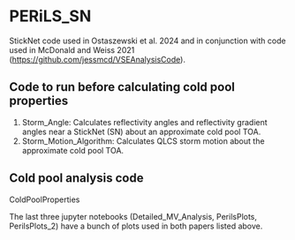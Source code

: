 # PERiLS_SN
StickNet code used in Ostaszewski et al. 2024 and in conjunction with code used in McDonald and Weiss 2021 (https://github.com/jessmcd/VSEAnalysisCode).

## Code to run before calculating cold pool properties
1. Storm_Angle: Calculates reflectivity angles and reflectivity gradient angles near a StickNet (SN) about an approximate cold pool TOA.
2. Storm_Motion_Algorithm: Calculates QLCS storm motion about the approximate cold pool TOA.

## Cold pool analysis code
ColdPoolProperties

The last three jupyter notebooks (Detailed_MV_Analysis, PerilsPlots, PerilsPlots_2) have a bunch of plots used in both papers listed above.
